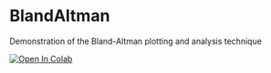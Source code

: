 # BlandAltman
Demonstration of the Bland-Altman plotting and analysis technique


[![Open In Colab](https://colab.research.google.com/assets/colab-badge.svg)](https://colab.research.google.com/github/knobelsp/BlandAltman/blob/main/BlandAltman.ipynb)

